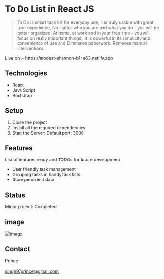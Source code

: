 # To Do List in React JS

> To Do is smart task list for everyday use, It is truly usable with great user experience, No matter who you are and what you do - you will be better organized! At home, at work and in your free time - you will focus on really important things!, It is powerful in its simplicity and convenience of use and Eliminates paperwork. Removes manual interventions.

Live on :- https://modest-shannon-b14e63.netlify.app

## Technologies
* React
* Java Script
* Bootstrap

## Setup
1. Clone the project
2. Install all the required dependencies
3. Start the Server: Default port: 3000

## Features
List of features ready and TODOs for future development
*  User friendly task management
*  Grouping tasks in handy task lists
*  Store persistent data

## Status
Minor project: Completed
## image
![image](https://user-images.githubusercontent.com/82977704/122799764-be77e300-d2df-11eb-912a-684812431c1f.png)


## Contact
Prince
<br/>
<br/>
singh97prince@gmail.com
